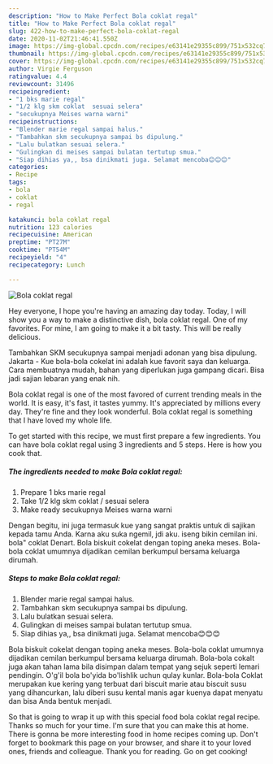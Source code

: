 ```yaml
---
description: "How to Make Perfect Bola coklat regal"
title: "How to Make Perfect Bola coklat regal"
slug: 422-how-to-make-perfect-bola-coklat-regal
date: 2020-11-02T21:46:41.550Z
image: https://img-global.cpcdn.com/recipes/e63141e29355c899/751x532cq70/bola-coklat-regal-foto-resep-utama.jpg
thumbnail: https://img-global.cpcdn.com/recipes/e63141e29355c899/751x532cq70/bola-coklat-regal-foto-resep-utama.jpg
cover: https://img-global.cpcdn.com/recipes/e63141e29355c899/751x532cq70/bola-coklat-regal-foto-resep-utama.jpg
author: Virgie Ferguson
ratingvalue: 4.4
reviewcount: 31496
recipeingredient:
- "1 bks marie regal"
- "1/2 klg skm coklat  sesuai selera"
- "secukupnya Meises warna warni"
recipeinstructions:
- "Blender marie regal sampai halus."
- "Tambahkan skm secukupnya sampai bs dipulung."
- "Lalu bulatkan sesuai selera."
- "Gulingkan di meises sampai bulatan tertutup smua."
- "Siap dihias ya,, bsa dinikmati juga. Selamat mencoba😊😊😊"
categories:
- Recipe
tags:
- bola
- coklat
- regal

katakunci: bola coklat regal 
nutrition: 123 calories
recipecuisine: American
preptime: "PT27M"
cooktime: "PT54M"
recipeyield: "4"
recipecategory: Lunch

---
```



![Bola coklat regal](https://img-global.cpcdn.com/recipes/e63141e29355c899/751x532cq70/bola-coklat-regal-foto-resep-utama.jpg)

Hey everyone, I hope you're having an amazing day today. Today, I will show you a way to make a distinctive dish, bola coklat regal. One of my favorites. For mine, I am going to make it a bit tasty. This will be really delicious.

Tambahkan SKM secukupnya sampai menjadi adonan yang bisa dipulung. Jakarta - Kue bola-bola cokelat ini adalah kue favorit saya dan keluarga. Cara membuatnya mudah, bahan yang diperlukan juga gampang dicari. Bisa jadi sajian lebaran yang enak nih.

Bola coklat regal is one of the most favored of current trending meals in the world. It is easy, it's fast, it tastes yummy. It's appreciated by millions every day. They're fine and they look wonderful. Bola coklat regal is something that I have loved my whole life.


To get started with this recipe, we must first prepare a few ingredients. You can have bola coklat regal using 3 ingredients and 5 steps. Here is how you cook that.

<!--inarticleads1-->

##### The ingredients needed to make Bola coklat regal:

1. Prepare 1 bks marie regal
1. Take 1/2 klg skm coklat / sesuai selera
1. Make ready secukupnya Meises warna warni


Dengan begitu, ini juga termasuk kue yang sangat praktis untuk di sajikan kepada tamu Anda. Karna aku suka ngemil, jdi aku. iseng bikin cemilan ini. bola&#34; coklat Denart. Bola biskuit cokelat dengan toping aneka meses. Bola-bola coklat umumnya dijadikan cemilan berkumpul bersama keluarga dirumah. 

<!--inarticleads2-->

##### Steps to make Bola coklat regal:

1. Blender marie regal sampai halus.
1. Tambahkan skm secukupnya sampai bs dipulung.
1. Lalu bulatkan sesuai selera.
1. Gulingkan di meises sampai bulatan tertutup smua.
1. Siap dihias ya,, bsa dinikmati juga. Selamat mencoba😊😊😊


Bola biskuit cokelat dengan toping aneka meses. Bola-bola coklat umumnya dijadikan cemilan berkumpul bersama keluarga dirumah. Bola-bola cokalt juga akan tahan lama bila disimpan dalam tempat yang sejuk seperti lemari pendingin. O&#39;g&#39;il bola bo&#39;yida bo&#39;lishlik uchun qulay kunlar. Bola-bola Coklat merupakan kue kering yang terbuat dari biscuit marie atau biscuit susu yang dihancurkan, lalu diberi susu kental manis agar kuenya dapat menyatu dan bisa Anda bentuk menjadi. 

So that is going to wrap it up with this special food bola coklat regal recipe. Thanks so much for your time. I'm sure that you can make this at home. There is gonna be more interesting food in home recipes coming up. Don't forget to bookmark this page on your browser, and share it to your loved ones, friends and colleague. Thank you for reading. Go on get cooking!
